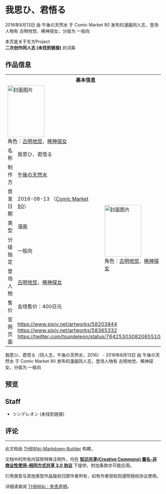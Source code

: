 # 我思ひ、君悟る

<!-- source html: G:\repos\THBWiki-Markdown-Builder\THBWikiMarkdown\Temp\main\8\85\ns0%3A%E6%88%91%E6%80%9D%E3%81%B2%E3%80%81%E5%90%9B%E6%82%9F%E3%82%8B.html -->

2016年8月13日 由 午後の天然水 于 Comic Market 90 发布的漫画同人志，登场人物有 古明地觉、稀神探女，分级为 一般向

本页是关于东方Project  
 **二次创作同人志 (未找到链接)** 的词条

## 作品信息

<table><tbody><tr><th colspan="3">基本信息</th></tr><tr><td class="cover-artwork-mobile" colspan="2"><a href="./文件-我思ひ、君悟る封面.jpg.md" class="image" title="封面图片"><img alt="封面图片" src="https://upload.thwiki.cc/thumb/a/ac/%E6%88%91%E6%80%9D%E3%81%B2%E3%80%81%E5%90%9B%E6%82%9F%E3%82%8B%E5%B0%81%E9%9D%A2.jpg/119px-%E6%88%91%E6%80%9D%E3%81%B2%E3%80%81%E5%90%9B%E6%82%9F%E3%82%8B%E5%B0%81%E9%9D%A2.jpg" decoding="async" loading="lazy" width="119" height="168" srcset="https://upload.thwiki.cc/thumb/a/ac/%E6%88%91%E6%80%9D%E3%81%B2%E3%80%81%E5%90%9B%E6%82%9F%E3%82%8B%E5%B0%81%E9%9D%A2.jpg/178px-%E6%88%91%E6%80%9D%E3%81%B2%E3%80%81%E5%90%9B%E6%82%9F%E3%82%8B%E5%B0%81%E9%9D%A2.jpg 1.5x, https://upload.thwiki.cc/thumb/a/ac/%E6%88%91%E6%80%9D%E3%81%B2%E3%80%81%E5%90%9B%E6%82%9F%E3%82%8B%E5%B0%81%E9%9D%A2.jpg/237px-%E6%88%91%E6%80%9D%E3%81%B2%E3%80%81%E5%90%9B%E6%82%9F%E3%82%8B%E5%B0%81%E9%9D%A2.jpg 2x" data-file-width="707" data-file-height="1000"></a><div class="cover-char">角色：<a href="./古明地觉.md" title="古明地觉">古明地觉</a>，<a href="./稀神探女.md" title="稀神探女">稀神探女</a></div></td>
</tr><tr><td class="label">名称</td><td colspan="2"> 我思ひ、君悟る </td></tr><tr><td class="label">制作方</td><td><a href="./午後の天然水.md" title="午後の天然水">午後の天然水</a></td><td class="cover-artwork" rowspan="6" style="min-width:168px;"><a href="./文件-我思ひ、君悟る封面.jpg.md" class="image" title="封面图片"><img alt="封面图片" src="https://upload.thwiki.cc/thumb/a/ac/%E6%88%91%E6%80%9D%E3%81%B2%E3%80%81%E5%90%9B%E6%82%9F%E3%82%8B%E5%B0%81%E9%9D%A2.jpg/119px-%E6%88%91%E6%80%9D%E3%81%B2%E3%80%81%E5%90%9B%E6%82%9F%E3%82%8B%E5%B0%81%E9%9D%A2.jpg" decoding="async" loading="lazy" width="119" height="168" srcset="https://upload.thwiki.cc/thumb/a/ac/%E6%88%91%E6%80%9D%E3%81%B2%E3%80%81%E5%90%9B%E6%82%9F%E3%82%8B%E5%B0%81%E9%9D%A2.jpg/178px-%E6%88%91%E6%80%9D%E3%81%B2%E3%80%81%E5%90%9B%E6%82%9F%E3%82%8B%E5%B0%81%E9%9D%A2.jpg 1.5x, https://upload.thwiki.cc/thumb/a/ac/%E6%88%91%E6%80%9D%E3%81%B2%E3%80%81%E5%90%9B%E6%82%9F%E3%82%8B%E5%B0%81%E9%9D%A2.jpg/237px-%E6%88%91%E6%80%9D%E3%81%B2%E3%80%81%E5%90%9B%E6%82%9F%E3%82%8B%E5%B0%81%E9%9D%A2.jpg 2x" data-file-width="707" data-file-height="1000"></a><div class="cover-char">角色：<a href="./古明地觉.md" title="古明地觉">古明地觉</a>，<a href="./稀神探女.md" title="稀神探女">稀神探女</a></div></td>
</tr><tr><td class="label">首发日期</td><td>2016-08-13&#160;（<a href="/展会作品列表?e=Comic+Market%2390">Comic Market 90</a>）</td></tr><tr><td class="label">类型</td><td>漫画</td></tr><tr><td class="label">分级指定</td><td>一般向</td></tr><tr><td class="label">登场人物</td><td><a href="./古明地觉.md" title="古明地觉">古明地觉</a>，<a href="./稀神探女.md" title="稀神探女">稀神探女</a></td></tr><tr><td class="label">售价</td><td>会场售价：400日元</td></tr>
<tr><td class="label">官网页面</td><td colspan="2"><a rel="nofollow" class="external free" href="https://www.pixiv.net/artworks/58203844">https://www.pixiv.net/artworks/58203844</a><br><a rel="nofollow" class="external free" href="https://www.pixiv.net/artworks/58365332">https://www.pixiv.net/artworks/58365332</a><br><a rel="nofollow" class="external free" href="https://twitter.com/tsundeleon/status/764253030820655104">https://twitter.com/tsundeleon/status/764253030820655104</a></td></tr></tbody></table>

我思ひ、君悟る（同人志，午後の天然水，2016） - 2016年8月13日 由 午後の天然水 于 Comic Market 90 发布的漫画同人志，登场人物有 古明地觉、稀神探女，分级为 一般向

## 预览

## Staff
- ツンデレオン (未找到链接)


## 评论




---

此文档由 [THBWiki-Markdown-Builder](https://github.com/Delsin-Yu/THBWiki-Markdown-Builder) 构建。

文档中的所有内容除特殊注明外，均在 [**知识共享(Creative Commons) 署名-非商业性使用-相同方式共享 3.0 协议**](https://creativecommons.org/licenses/by-sa/3.0/deed.zh-hans) 下提供，附加条款亦可能应用。

引用类型与其他类型作品版权归原作者所有，如有作者授权则遵照授权协议使用。

详细请查阅 [THBWiki：免责声明](https://thbwiki.cc/THBWiki:%E5%85%8D%E8%B4%A3%E5%A3%B0%E6%98%8E)。

